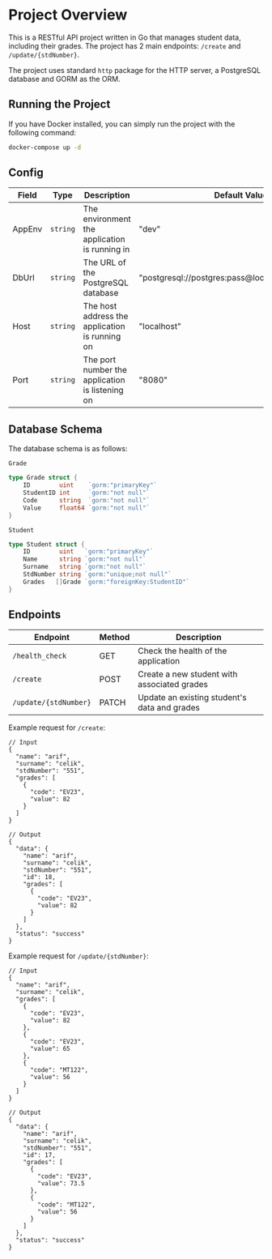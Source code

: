 # Project Overview

This is a RESTful API project written in Go that manages student data, including their grades. The project has 2 main endpoints: `/create` and `/update/{stdNumber}`. 

The project uses standard `http` package for the HTTP server, a PostgreSQL database and GORM as the ORM.

## Running the Project

If you have Docker installed, you can simply run the project with the following command: 

```bash
docker-compose up -d
```

## Config

| Field   | Type   | Description                                      | Default Value |
| ------- | ------ | ------------------------------------------------ | ------------- |
| AppEnv  | `string` | The environment the application is running in    | "dev"         |
| DbUrl   | `string` | The URL of the PostgreSQL database               | "postgresql://postgres:pass@localhost:5432/school" |
| Host    | `string` | The host address the application is running on   | "localhost"   |
| Port    | `string` | The port number the application is listening on  | "8080"        | 

## Database Schema

The database schema is as follows:

`Grade`
```go
type Grade struct {
	ID        uint    `gorm:"primaryKey"`
	StudentID int     `gorm:"not null"`
	Code      string  `gorm:"not null"`
	Value     float64 `gorm:"not null"`
}
```

`Student`
```go
type Student struct {
    ID        uint   `gorm:"primaryKey"`
    Name      string `gorm:"not null"`
    Surname   string `gorm:"not null"`
    StdNumber string `gorm:"unique;not null"`
    Grades   []Grade `gorm:"foreignKey:StudentID"`
}
```

## Endpoints

| Endpoint              | Method | Description                                  |
| --------------------- | ------ | -------------------------------------------- |
| `/health_check`       | GET    | Check the health of the application          |
| `/create`             | POST   | Create a new student with associated grades  |
| `/update/{stdNumber}` | PATCH  | Update an existing student's data and grades |

Example request for `/create`:
```jsonc
// Input
{
  "name": "arif",
  "surname": "celik",
  "stdNumber": "551",
  "grades": [
    {
      "code": "EV23",
      "value": 82
    }
  ]
}

// Output
{
  "data": {
    "name": "arif",
    "surname": "celik",
    "stdNumber": "551",
    "id": 18,
    "grades": [
      {
        "code": "EV23",
        "value": 82
      }
    ]
  },
  "status": "success"
}
```

Example request for `/update/{stdNumber}`:
```jsonc
// Input
{
  "name": "arif",
  "surname": "celik",
  "grades": [
    {
      "code": "EV23",
      "value": 82
    },
    {
      "code": "EV23",
      "value": 65
    },
    {
      "code": "MT122",
      "value": 56
    }
  ]
}

// Output
{
  "data": {
    "name": "arif",
    "surname": "celik",
    "stdNumber": "551",
    "id": 17,
    "grades": [
      {
        "code": "EV23",
        "value": 73.5
      },
      {
        "code": "MT122",
        "value": 56
      }
    ]
  },
  "status": "success"
}
```